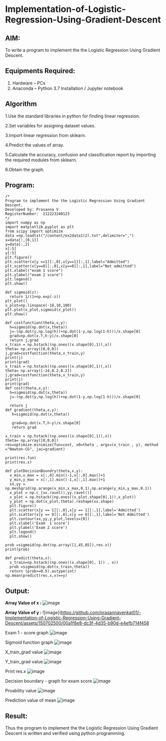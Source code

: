# Implementation-of-Logistic-Regression-Using-Gradient-Descent

## AIM:
To write a program to implement the the Logistic Regression Using Gradient Descent.

## Equipments Required:
1. Hardware – PCs
2. Anaconda – Python 3.7 Installation / Jupyter notebook

## Algorithm
1.Use the standard libraries in python for finding linear regression.

2.Set variables for assigning dataset values.

3.Import linear regression from sklearn.

4.Predict the values of array.

5.Calculate the accuracy, confusion and classification report by importing the required modules from sklearn.

6.Obtain the graph.

## Program:
```
/*
Program to implement the the Logistic Regression Using Gradient Descent.
Developed by: Prasanna V
RegisterNumber:  212223240123
*/
import numpy as np
import matplotlib.pyplot as plt
from scipy import optimize
data =np.loadtxt("/content/ex2data1(2).txt",delimiter=",")
x=data[:,[0,1]]
y=data[:,2]
x[:5]
y[:5]
plt.figure()
plt.scatter(x[y ==1][:,0],x[y==1][:,1],label="Admitted")
plt.scatter(x[y==0][:,0],x[y==0][:,1],label="Not admitted")
plt.xlabel("exam 1 score")
plt.ylabel("exam 2 score")
plt.legend()
plt.show()

def sigmoid(z):
  return 1/(1+np.exp(-z))
plt.plot()
x_plot=np.linspace(-10,10,100)
plt.plot(x_plot,sigmoid(x_plot))
plt.show()

def costfunction(theta,x,y):
  h=sigmoid(np.dot(x,theta))
  j=-(np.dot(y,np.log(h))+np.dot(1-y,np.log(1-h)))/x.shape[0]
  grad=np.dot(x.T,h-y)/x.shape[0]
  return j,grad
x_train = np.hstack((np.ones((x.shape[0],1)),x))
theta= np.array([0,0,0])
j,grad=costfunction(theta,x_train,y)
print(j)
print(grad)
x_train = np.hstack((np.ones((x.shape[0],1)),x))
theta= np.array([-24,0.2,0.2])
j,grad=costfunction(theta,x_train,y)
print(j)
print(grad)
def cost(theta,x,y):
  h=sigmoid(np.dot(x,theta))
  j=-(np.dot(y,np.log(h))+np.dot(1-y,np.log(1-h)))/x.shape[0]

  return j
def gradient(theta,x,y):
   h=sigmoid(np.dot(x,theta))
  
   grad=np.dot(x.T,h-y)/x.shape[0]
   return grad  
   
x_train = np.hstack((np.ones((x.shape[0],1)),x))
theta= np.array([0,0,0])
res=optimize.minimize(fun=cost, x0=theta , args=(x_train , y), method ="Newton-CG", jac=gradient)

print(res.fun)
print(res.x)
  
def plotDecisionBoundry(theta,x,y):
  x_min,x_max = x[:,0].min()-1,x[:,0].max()+1
  y_min,y_max = x[:,1].min()-1,x[:,1].max()+1
  xx,yy = np.meshgrid(np.arange(x_min,x_max,0.1),np.arange(y_min,y_max,0.1))
  x_plot = np.c_[xx.ravel(),yy.ravel()]
  x_plot = np.hstack((np.ones((x_plot.shape[0],1)),x_plot))
  y_plot = np.dot(x_plot,theta).reshape(xx.shape)
  plt.figure()
  plt.scatter(x[y == 1][:,0],x[y == 1][:,1],label='Admitted')
  plt.scatter(x[y == 0][:,0],x[y == 0][:,1],label='Not Admitted')
  plt.contour(xx,yy,y_plot,levels=[0])
  plt.xlabel('Exam  1 score')
  plt.ylabel('Exam 2 score')
  plt.legend()
  plt.show()
  
prob =sigmoid(np.dot(np.array([1,45,85]),res.x))
print(prob)

def predict(theta,x):
  x_train=np.hstack((np.ones((x.shape[0], 1)) , x))
  prob =sigmoid(np.dot(x_train,theta))
  return (prob>=0.5).astype(int)
np.mean(predict(res.x,x)==y)  

```

## Output:
<b>Array Value of x : </b>
![image](https://github.com/prasannavenkat01/-Implementation-of-Logistic-Regression-Using-Gradient-Descent/assets/150702500/632a7fd7-620e-4b4d-9a67-b1f3fbff0e2a)

<b>Array Value of y : </b>
![image](https://github.com/prasannavenkat01/-Implementation-of-Logistic-Regression-Using-Gradient-Descent/assets/150702500/00a1f8e8-dc3f-4d35-b90d-e4efb714f458

Exam 1 - score graph
![image](https://github.com/prasannavenkat01/-Implementation-of-Logistic-Regression-Using-Gradient-Descent/assets/150702500/5efc49eb-c32e-4b76-a3df-3c602f2fd609)

Sigmoid function graph
![image](https://github.com/prasannavenkat01/-Implementation-of-Logistic-Regression-Using-Gradient-Descent/assets/150702500/27ef90e6-a4da-4254-b140-eb16bee3a08c)

X_train_grad value
![image](https://github.com/prasannavenkat01/-Implementation-of-Logistic-Regression-Using-Gradient-Descent/assets/150702500/8deae167-4a78-4d01-aba0-d34d876884c5)

Y_train_grad value
![image](https://github.com/prasannavenkat01/-Implementation-of-Logistic-Regression-Using-Gradient-Descent/assets/150702500/d37576e3-6d64-46db-a430-dc4c0528c968)

Print res.x
![image](https://github.com/prasannavenkat01/-Implementation-of-Logistic-Regression-Using-Gradient-Descent/assets/150702500/76125bc2-6304-4352-92df-66a458496f0d)

Decision boundary - graph for exam score
![image](https://github.com/prasannavenkat01/-Implementation-of-Logistic-Regression-Using-Gradient-Descent/assets/150702500/bd758aae-2e46-460c-9a25-33cbdc736eec)

Proability value
![image](https://github.com/prasannavenkat01/-Implementation-of-Logistic-Regression-Using-Gradient-Descent/assets/150702500/698d6358-0ad4-4919-a447-d4b561805d37)

Prediction value of mean
![image](https://github.com/prasannavenkat01/-Implementation-of-Logistic-Regression-Using-Gradient-Descent/assets/150702500/f75108e4-53c1-4e1f-8f1d-6541261e5b01)

## Result:
Thus the program to implement the the Logistic Regression Using Gradient Descent is written and verified using python programming.

